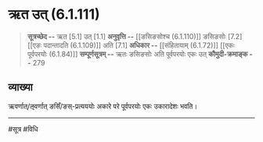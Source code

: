 # ऋत उत् (6.1.111)
> **सूत्रच्छेद --** ऋत [5.1] उत् [1.1]
> **अनुवृत्ति --** [[ङसिङसोश्च (6.1.110)]] ङसिङसोः [7.2] [[एङः पदान्तादति (6.1.109)]] अति [7.1]
> **अधिकार --** [[संहितायाम् (6.1.72)]] [[एकः पूर्वपरयोः (6.1.84)]]
> **सम्पूर्णसूत्रम् --** ऋतः ङसिङसोः अति पूर्वपरयोः एकः उत्
> **कौमुदी-क्रमाङ्क --** 279

## व्याख्या

ऋवर्णात्/ऌवर्णात् ङसिँ/ङस्-प्रत्यययोः अकारे परे पूर्वपरयोः एकः उकारादेशः भवति।

---
#सूत्र #विधि 